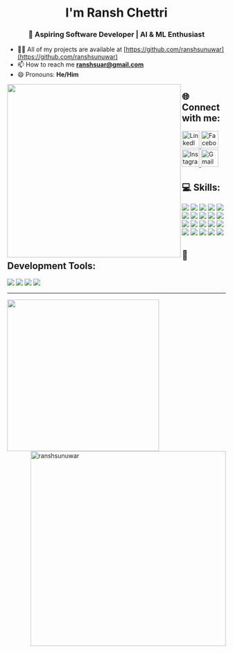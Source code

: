 <h1 align="center">I'm Ransh Chettri</h1>
<h3 align="center">🚀 Aspiring Software Developer | AI & ML Enthusiast</h3>

- 👨‍💻 All of my projects are available at [https://github.com/ranshsunuwar](https://github.com/ranshsunuwar)
- 📫 How to reach me **ranshsuar@gmail.com**
- 😄 Pronouns: **He/Him**

<p><img align="left" width="400" src="https://raw.githubusercontent.com/ranshsunuwar/ranshsunuwar/main/assets/your_gif.gif" /></p>



<h2>🌐 Connect with me:</h2>

<p align="left">
  <a href="https://www.linkedin.com/in/ransh-sunuwar-852386315" target="_blank">
    <img src="https://cdn.jsdelivr.net/gh/devicons/devicon/icons/linkedin/linkedin-original.svg" alt="LinkedIn" width="40" height="40"/>
  </a>
  <a href="https://www.facebook.com/profile.php?id=100082867965555&mibextid=ZbWKwL" target="_blank">
    <img src="https://cdn.jsdelivr.net/gh/devicons/devicon/icons/facebook/facebook-original.svg" alt="Facebook" width="40" height="40"/>
  </a>
  <a href="https://www.instagram.com/ransh_sunuwar" target="_blank">
    <img src="https://cdn-icons-png.flaticon.com/512/174/174855.png" alt="Instagram" width="40" height="40"/>
  </a>
  <a href="mailto:ranshsuar@gmail.com" target="_blank">
    <img src="https://cdn-icons-png.flaticon.com/512/732/732200.png" alt="Gmail" width="40" height="40"/>
  </a>
</p>



<h2>💻 Skills:</h2>
<p align="left">
  <img src="https://img.shields.io/badge/-C-000000?logo=c&logoColor=A8BFFA&style=flat" />
  <img src="https://img.shields.io/badge/-C++-000000?logo=c%2B%2B&logoColor=A8BFFA&style=flat" />
  <img src="https://img.shields.io/badge/-C%23-000000?logo=c-sharp&logoColor=A8BFFA&style=flat" />
  <img src="https://img.shields.io/badge/-HTML5-000000?logo=html5&logoColor=E34F26&style=flat" />
  <img src="https://img.shields.io/badge/-CSS3-000000?logo=css3&logoColor=1572B6&style=flat" />
  <img src="https://img.shields.io/badge/-Java-000000?logo=java&logoColor=F7DF1E&style=flat" />
  <img src="https://img.shields.io/badge/-JavaScript-000000?logo=javascript&logoColor=F7DF1E&style=flat" />
  <img src="https://img.shields.io/badge/-MySQL-000000?logo=mysql&logoColor=4479A1&style=flat" />
  <img src="https://img.shields.io/badge/-MongoDB-000000?logo=mongodb&logoColor=47A248&style=flat" />
  <img src="https://img.shields.io/badge/-Node.js-000000?logo=node.js&logoColor=339933&style=flat" />
  <img src="https://img.shields.io/badge/-PHP-000000?logo=php&logoColor=777BB4&style=flat" />
  <img src="https://img.shields.io/badge/-Python-000000?logo=python&logoColor=3776AB&style=flat" />
  <img src="https://img.shields.io/badge/-Tailwind_CSS-000000?logo=tailwind-css&logoColor=38B2AC&style=flat" />
  <img src="https://img.shields.io/badge/-Bootstrap-000000?logo=bootstrap&logoColor=7952B3&style=flat" />
  <img src="https://img.shields.io/badge/-React-000000?logo=react&logoColor=61DAFB&style=flat" />
  <img src="https://img.shields.io/badge/-Figma-000000?logo=figma&logoColor=F24E1E&style=flat" />
  <img src="https://img.shields.io/badge/-Canva-000000?logo=canva&logoColor=00C4CC&style=flat" />
  <img src="https://img.shields.io/badge/-Git-000000?logo=git&logoColor=F05032&style=flat" />
  <img src="https://img.shields.io/badge/-GitHub-000000?logo=github&logoColor=white&style=flat" />
  <img src="https://img.shields.io/badge/-WordPress-000000?logo=wordpress&logoColor=21759B&style=flat" />
</p>



<h2>🧰 Development Tools:</h2>
<p align="left">
  <img src="https://img.shields.io/badge/-VSCode-000000?logo=visual-studio-code&logoColor=007ACC&style=flat" />
  <img src="https://img.shields.io/badge/-Vite-000000?logo=vite&logoColor=646CFF&style=flat" />
  <img src="https://img.shields.io/badge/-Prettier-000000?logo=prettier&logoColor=F7B93E&style=flat" />
  <img src="https://img.shields.io/badge/-Vercel-000000?logo=vercel&logoColor=white&style=flat" />
</p>

---

<p><img align="left" width="350" src="https://github-readme-stats.vercel.app/api/top-langs?username=ranshsunuwar&show_icons=true&locale=en&layout=compact" /></p>

<p><img align="right" width="450" src="https://github-readme-stats.vercel.app/api?username=ranshsunuwar&show_icons=true&locale=en" alt="ranshsunuwar" /></p>
